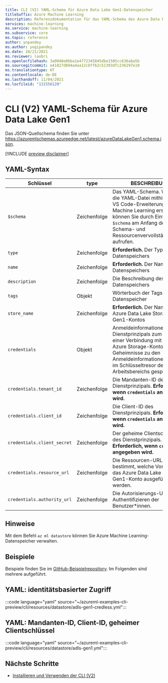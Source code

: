 ```yaml
---
title: CLI (V2) YAML-Schema für Azure Data Lake Gen1-Datenspeicher
titleSuffix: Azure Machine Learning
description: Referenzdokumentation für das YAML-Schema des Azure Data Lake Gen1-Datenspeichers der CLI (V2).
services: machine-learning
ms.service: machine-learning
ms.subservice: core
ms.topic: reference
author: ynpandey
ms.author: yogipandey
ms.date: 10/21/2021
ms.reviewer: laobri
ms.openlocfilehash: 3a0048e0bba1e4772345845dbe1505cc636aba5b
ms.sourcegitcommit: e41827d894a4aa12cbff62c51393dfc236297e10
ms.translationtype: HT
ms.contentlocale: de-DE
ms.lasthandoff: 11/04/2021
ms.locfileid: "131556120"
---
```

# <a name="cli-v2-azure-data-lake-gen1-yaml-schema"></a>CLI (V2) YAML-Schema für Azure Data Lake Gen1

Das JSON-Quellschema finden Sie unter https://azuremlschemas.azureedge.net/latest/azureDataLakeGen1.schema.json.

[!INCLUDE [preview disclaimer](../../includes/machine-learning-preview-generic-disclaimer.md)]

## <a name="yaml-syntax"></a>YAML-Syntax

| Schlüssel | type | BESCHREIBUNG | Zulässige Werte | Standardwert |
| --- | ---- | ----------- | -------------- | ------- |
| `$schema` | Zeichenfolge | Das YAML-Schema. Wenn Sie die YAML-Datei mithilfe der VS Code-Erweiterung für Azure Machine Learning erstellen, können Sie durch Einfügen von `$schema` am Anfang der Datei Schema- und Ressourcenvervollständigungen aufrufen. | | |
| `type` | Zeichenfolge | **Erforderlich.** Der Typ des Datenspeichers | `azure_data_lake_gen1` | |
| `name` | Zeichenfolge | **Erforderlich.** Der Name des Datenspeichers | | |
| `description` | Zeichenfolge | Die Beschreibung des Datenspeichers | | |
| `tags` | Objekt | Wörterbuch der Tags für den Datenspeicher | | |
| `store_name` | Zeichenfolge | **Erforderlich.** Der Name des Azure Data Lake Storage Gen1-Kontos | | |
| `credentials` | Objekt | Anmeldeinformationen des Dienstprinzipals zum Herstellen einer Verbindung mit dem Azure Storage-Konto. Die Geheimnisse zu den Anmeldeinformationen werden im Schlüsseltresor des Arbeitsbereichs gespeichert. | | |
| `credentials.tenant_id` | Zeichenfolge | Die Mandanten-ID des Dienstprinzipals. **Erforderlich, wenn `credentials` angegeben wird.** | | |
| `credentials.client_id` | Zeichenfolge | Die Client-ID des Dienstprinzipals. **Erforderlich, wenn `credentials` angegeben wird.** | | |
| `credentials.client_secret` | Zeichenfolge | Der geheime Clientschlüssel des Dienstprinzipals. **Erforderlich, wenn `credentials` angegeben wird.** | | |
| `credentials.resource_url` | Zeichenfolge | Die Ressourcen-URL, die bestimmt, welche Vorgänge für das Azure Data Lake Storage Gen1-Konto ausgeführt werden. | | `https://datalake.azure.net/` |
| `credentials.authority_url` | Zeichenfolge | Die Autorisierungs-URL zum Authentifizieren der Benutzer*innen. | | `https://login.microsoftonline.com` |

## <a name="remarks"></a>Hinweise

Mit dem Befehl `az ml datastore` können Sie Azure Machine Learning-Datenspeicher verwalten.

## <a name="examples"></a>Beispiele

Beispiele finden Sie im [GitHub-Beispielrepository](https://github.com/Azure/azureml-examples/tree/main/cli/resources/datastore). Im Folgenden sind mehrere aufgeführt.

## <a name="yaml-identity-based-access"></a>YAML: identitätsbasierter Zugriff

:::code language="yaml" source="~/azureml-examples-cli-preview/cli/resources/datastore/adls-gen1-credless.yml":::

## <a name="yaml-tenant-id-client-id-client-secret"></a>YAML: Mandanten-ID, Client-ID, geheimer Clientschlüssel

:::code language="yaml" source="~/azureml-examples-cli-preview/cli/resources/datastore/adls-gen1.yml":::

## <a name="next-steps"></a>Nächste Schritte

- [Installieren und Verwenden der CLI (V2)](how-to-configure-cli.md)
